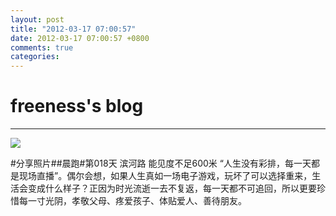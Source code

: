 ```yaml
---
layout: post
title: "2012-03-17 07:00:57"
date: 2012-03-17 07:00:57 +0800
comments: true
categories: 
---
```


# freeness's blog

----------

![](http://okqmqrbgo.bkt.clouddn.com/201203170700571.jpg)

>
\#分享照片\#\#晨跑\#第018天 滨河路 能见度不足600米
 “人生没有彩排，每一天都是现场直播”。偶尔会想，如果人生真如一场电子游戏，玩坏了可以选择重来，生活会变成什么样子？正因为时光流逝一去不复返，每一天都不可追回，所以更要珍惜每一寸光阴，孝敬父母、疼爱孩子、体贴爱人、善待朋友。